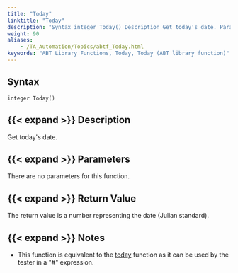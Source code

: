 ```yaml
--- 
title: "Today"
linktitle: "Today"
description: "Syntax integer Today() Description Get today's date. Parameters There are no parameters for this function. Return Value The return value is a number representing the date (Julian standard). Notes This ..."
weight: 90
aliases: 
    - /TA_Automation/Topics/abtf_Today.html
keywords: "ABT Library Functions, Today, Today (ABT library function)"
---
```


## Syntax

`integer Today()`

## {{< expand >}} Description

Get today's date.

## {{< expand >}} Parameters

There are no parameters for this function.

## {{< expand >}} Return Value

The return value is a number representing the date \(Julian standard\).

## {{< expand >}} Notes

-   This function is equivalent to the [today](/automation-guide/action-based-testing-language/the-test-language/functions/date-functions/today) function as it can be used by the tester in a "\#" expression.




